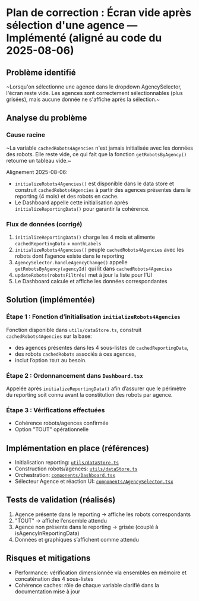 # Plan de correction : Écran vide après sélection d'une agence — Implémenté (aligné au code du 2025-08-06)

## Problème identifié
~Lorsqu'on sélectionne une agence dans le dropdown AgencySelector, l'écran reste vide. Les agences sont correctement sélectionnables (plus grisées), mais aucune donnée ne s'affiche après la sélection.~

## Analyse du problème

### Cause racine
~La variable `cachedRobots4Agencies` n'est jamais initialisée avec les données des robots. Elle reste vide, ce qui fait que la fonction `getRobotsByAgency()` retourne un tableau vide.~

Alignement 2025-08-06:
- `initializeRobots4Agencies()` est disponible dans le data store et construit `cachedRobots4Agencies` à partir des agences présentes dans le reporting (4 mois) et des robots en cache.
- Le Dashboard appelle cette initialisation après `initializeReportingData()` pour garantir la cohérence.

### Flux de données (corrigé)
1. `initializeReportingData()` charge les 4 mois et alimente `cachedReportingData` + `monthLabels`
2. `initializeRobots4Agencies()` peuple `cachedRobots4Agencies` avec les robots dont l’agence existe dans le reporting
3. `AgencySelector.handleAgencyChange()` appelle `getRobotsByAgency(agencyId)` qui lit dans `cachedRobots4Agencies`
4. `updateRobots(robotsFiltrés)` met à jour la liste pour l’UI
5. Le Dashboard calcule et affiche les données correspondantes

## Solution (implémentée)

### Étape 1 : Fonction d’initialisation `initializeRobots4Agencies`
Fonction disponible dans `utils/dataStore.ts`, construit `cachedRobots4Agencies` sur la base:
- des agences présentes dans les 4 sous-listes de `cachedReportingData`,
- des robots `cachedRobots` associés à ces agences,
- inclut l’option `TOUT` au besoin.

### Étape 2 : Ordonnancement dans `Dashboard.tsx`
Appelée après `initializeReportingData()` afin d’assurer que le périmètre du reporting soit connu avant la constitution des robots par agence.

### Étape 3 : Vérifications effectuées
- Cohérence robots/agences confirmée
- Option "TOUT" opérationnelle

## Implémentation en place (références)

- Initialisation reporting: [`utils/dataStore.ts`](utils/dataStore.ts:1)
- Construction robots/agences: [`utils/dataStore.ts`](utils/dataStore.ts:1)
- Orchestration: [`components/Dashboard.tsx`](components/Dashboard.tsx:1)
- Sélecteur Agence et réaction UI: [`components/AgencySelector.tsx`](components/AgencySelector.tsx:1)

## Tests de validation (réalisés)
1. Agence présente dans le reporting → affiche les robots correspondants
2. "TOUT" → affiche l’ensemble attendu
3. Agence non présente dans le reporting → grisée (couplé à isAgencyInReportingData)
4. Données et graphiques s’affichent comme attendu

## Risques et mitigations
- Performance: vérification dimensionnée via ensembles en mémoire et concaténation des 4 sous-listes
- Cohérence caches: rôle de chaque variable clarifié dans la documentation mise à jour